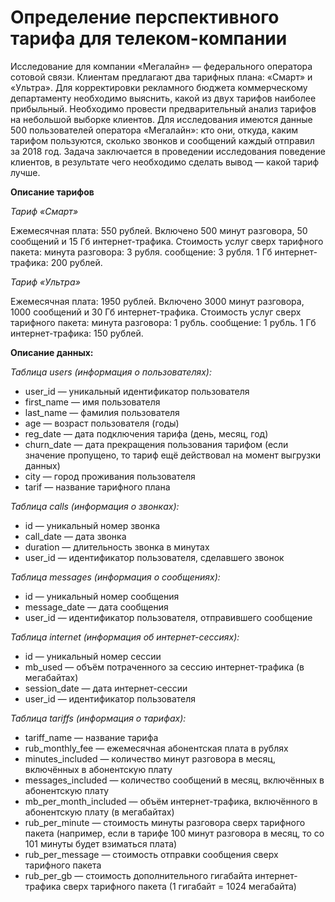 # Определение перспективного тарифа для телеком-компании

Исследование для компании «Мегалайн» — федерального оператора сотовой связи. Клиентам предлагают два тарифных плана: «Смарт» и «Ультра». Для корректировки рекламного бюджета коммерческому департаменту  необходимо выяснить, какой из двух тарифов наиболее прибыльный.
Необходимо провести предварительный анализ тарифов на небольшой выборке клиентов. Для исследования имеются данные 500 пользователей оператора «Мегалайн»: кто они, откуда, каким тарифом пользуются, сколько звонков и сообщений каждый отправил за 2018 год. Задача заключается в проведении исследования поведение клиентов, в результате чего необходимо сделать вывод — какой тариф лучше.



**Описание тарифов**

*Тариф «Смарт»*

Ежемесячная плата: 550 рублей.
Включено 500 минут разговора, 50 сообщений и 15 Гб интернет-трафика.
Стоимость услуг сверх тарифного пакета:
минута разговора: 3 рубля.
сообщение: 3 рубля.
1 Гб интернет-трафика: 200 рублей.

*Тариф «Ультра»*

Ежемесячная плата: 1950 рублей.
Включено 3000 минут разговора, 1000 сообщений и 30 Гб интернет-трафика.
Стоимость услуг сверх тарифного пакета:
минута разговора: 1 рубль.
сообщение: 1 рубль.
1 Гб интернет-трафика: 150 рублей.

**Описание данных:**

*Таблица users (информация о пользователях):*

* user_id — уникальный идентификатор пользователя
* first_name — имя пользователя
* last_name — фамилия пользователя
* age — возраст пользователя (годы)
* reg_date — дата подключения тарифа (день, месяц, год)
* churn_date — дата прекращения пользования тарифом (если значение пропущено, то тариф ещё действовал на момент выгрузки данных)
* city — город проживания пользователя
* tarif — название тарифного плана

*Таблица calls (информация о звонках):*

* id — уникальный номер звонка
* call_date — дата звонка
* duration — длительность звонка в минутах
* user_id — идентификатор пользователя, сделавшего звонок

*Таблица messages (информация о сообщениях):*

* id — уникальный номер сообщения
* message_date — дата сообщения
* user_id — идентификатор пользователя, отправившего сообщение

*Таблица internet (информация об интернет-сессиях):*

* id — уникальный номер сессии
* mb_used — объём потраченного за сессию интернет-трафика (в мегабайтах)
* session_date — дата интернет-сессии
* user_id — идентификатор пользователя

*Таблица tariffs (информация о тарифах):*

* tariff_name — название тарифа
* rub_monthly_fee — ежемесячная абонентская плата в рублях
* minutes_included — количество минут разговора в месяц, включённых в абонентскую плату
* messages_included — количество сообщений в месяц, включённых в абонентскую плату
* mb_per_month_included — объём интернет-трафика, включённого в абонентскую плату (в мегабайтах)
* rub_per_minute — стоимость минуты разговора сверх тарифного пакета (например, если в тарифе 100 минут разговора в месяц, то со 101 минуты будет взиматься плата)
* rub_per_message — стоимость отправки сообщения сверх тарифного пакета
* rub_per_gb — стоимость дополнительного гигабайта интернет-трафика сверх тарифного пакета (1 гигабайт = 1024 мегабайта)


```python

```
